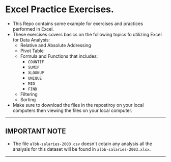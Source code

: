 # Excel Practice Exercises.
* This Repo contains some example for exercises and practices performed in Excel. 
* These exercises covers basics on the following topics fo utilizing Excel for Data Analysis:
    * Relative and Absolute Addressing
    * Pivot Table
    * Formula and Functions that includes:
        * `COUNTIF`
        * `SUMIF`
        * `XLOOKUP`
        * `UNIQUE` 
        * `MID`
        * `FIND`
    * Filtering 
    * Sorting
* Make sure to download the files in the repostiroy on your local computers then viewing the files on your local computer. 
***
## **IMPORTANT NOTE**
* The file `albb-salaries-2003.csv` doesn't cotain any analysis all the analysis for this dataset will be found in `albb-salaries-2003.xlsx`.
***